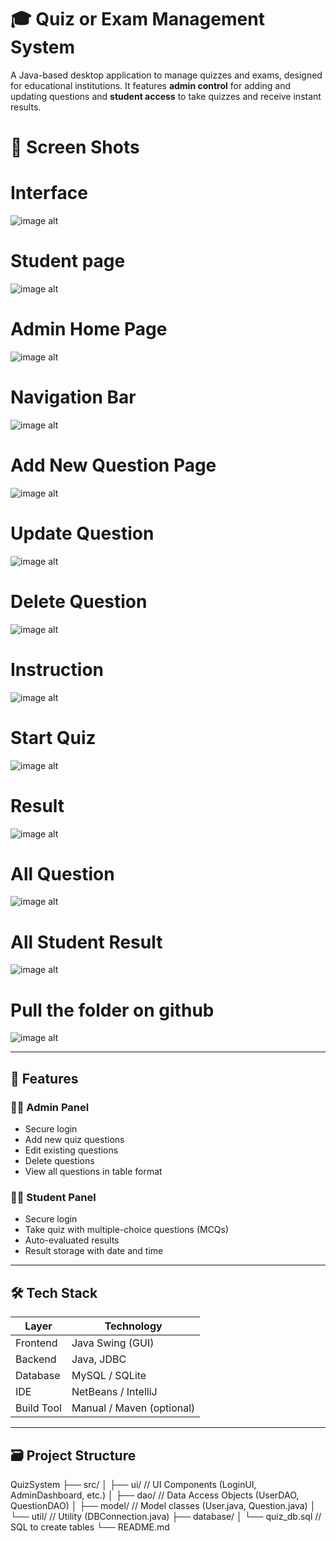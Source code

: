 # 🎓 Quiz or Exam Management System

A Java-based desktop application to manage quizzes and exams, designed for educational institutions. It features **admin control** for adding and updating questions and **student access** to take quizzes and receive instant results.

# 📸 Screen Shots
# Interface
![image alt](https://github.com/HappySaini001/Online-MCQ-System/blob/384bb4cd933694f6d3b7db672ee708980d25cbe0/Screenshot%202025-06-09%20145443.png)


# Student page
![image alt](https://github.com/HappySaini001/Online-MCQ-System/blob/a2bda6e0d72f8692eb46b191ffed80d7c2d9c0c8/Screenshot%202025-06-09%20145500.png)

# Admin Home Page
![image alt](https://github.com/HappySaini001/Online-MCQ-System/blob/9351dd9e24b2e1759637bf4ff1b1126cdd09f16f/Screenshot%202025-06-09%20145543.png)

# Navigation Bar
![image alt](https://github.com/HappySaini001/Online-MCQ-System/blob/df72c20f4967eb71a1f80521793784ffbb1f43af/Screenshot%202025-06-09%20145558.png)

# Add New Question Page
![image alt](https://github.com/HappySaini001/Online-MCQ-System/blob/86b589be5a2a7b5d9e140fba959b1c3a32fc3236/Screenshot%202025-06-09%20145609.png)

# Update Question
![image alt](https://github.com/HappySaini001/Online-MCQ-System/blob/1e099b9d7a318e74c525f25576325440929c22c7/Screenshot%202025-06-09%20145633.png)

# Delete Question
![image alt](https://github.com/HappySaini001/Online-MCQ-System/blob/485c83142adf6ebef4d573c5f84655e65b29d7ec/Screenshot%202025-06-09%20145720.png)

# Instruction
![image alt](https://github.com/HappySaini001/Online-MCQ-System/blob/b181a7298ff2263bb13571c8fcf3d6a40d2a6cbf/Screenshot%202025-06-09%20150314.png)

# Start Quiz
![image alt](https://github.com/HappySaini001/Online-MCQ-System/blob/8830be9473aa9ed6799faec53e6ad22f4511adf5/Screenshot%202025-06-09%20150344.png)

# Result
![image alt](https://github.com/HappySaini001/Online-MCQ-System/blob/889e958e5c90856be30d27d68965ca94a6fe755e/Screenshot%202025-06-09%20150357.png)

# All Question
![image alt](https://github.com/HappySaini001/Online-MCQ-System/blob/698d71da0e4bf9512279a2ea03a5c13f86eda794/Screenshot%202025-06-09%20153031.png)

# All Student Result
![image alt](https://github.com/HappySaini001/Online-MCQ-System/blob/94fe1250e20cc89d5414b1c51034124baaec4320/Screenshot%202025-06-09%20153044.png)

# Pull the folder on github
![image alt](https://github.com/HappySaini001/Online-MCQ-System/blob/dfaeee8037cbb76923625cfe7e7200a27c95e323/Screenshot%202025-05-25%20174444.png)



---

## 📌 Features

### 👩‍💼 Admin Panel
- Secure login
- Add new quiz questions
- Edit existing questions
- Delete questions
- View all questions in table format

### 👨‍🎓 Student Panel
- Secure login
- Take quiz with multiple-choice questions (MCQs)
- Auto-evaluated results
- Result storage with date and time

---

## 🛠️ Tech Stack

| Layer        | Technology             |
|--------------|------------------------|
| Frontend     | Java Swing (GUI)       |
| Backend      | Java, JDBC             |
| Database     | MySQL / SQLite         |
| IDE          | NetBeans / IntelliJ    |
| Build Tool   | Manual / Maven (optional) |

---

## 🗃️ Project Structure
QuizSystem
├── src/
│ ├── ui/ // UI Components (LoginUI, AdminDashboard, etc.)
│ ├── dao/ // Data Access Objects (UserDAO, QuestionDAO)
│ ├── model/ // Model classes (User.java, Question.java)
│ └── util/ // Utility (DBConnection.java)
├── database/
│ └── quiz_db.sql // SQL to create tables
└── README.md

